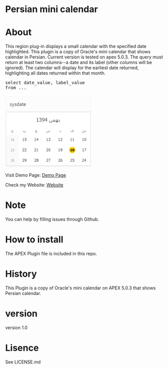 # Persian mini calendar

# About
This region plug-in displays a small calendar with the specified date highlighted. This plugin is a copy of Oracle's mini calendar that shows calendar in Persian. Current version is tested on apex 5.0.3.
The query must return at least two columns--a date and its label (other columns will be ignored). The calendar will display for the earliest date returned, highlighting all dates returned within that month.

<pre>
select date_value, label_value
from ...
</pre>

![ScreenShot](https://github.com/iranapex/Persian-Mini-Calendar/blob/master/iranapex.png)

Visit Demo Page: [Demo Page](https://apex.oracle.com/pls/apex/f?p=36979:205)

Check my Website: [Website](http://iranapex.ir)

# Note
You can help by filling issues through Github.

# How to install
The APEX Plugin file is included in this repo.

# History
This Plugin is a copy of Oracle's mini calendar on APEX 5.0.3 that shows Persian calendar.

# version
version 1.0

# Lisence
See LICENSE.md

